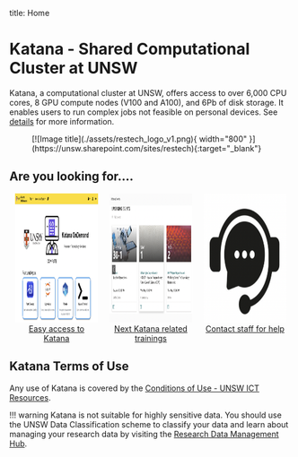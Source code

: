title: Home

# Katana - Shared Computational Cluster at UNSW 

Katana, a computational cluster at UNSW, offers access to over 6,000 CPU cores, 8 GPU compute nodes (V100 and A100), and 6Pb of disk storage. It enables users to run complex jobs not feasible on personal devices. See [details](/using_katana/about_katana) for more information.

<figure markdown>
  [![Image title](./assets/restech_logo_v1.png){ width="800" }](https://unsw.sharepoint.com/sites/restech){:target="_blank"}
</figure>


## Are you looking for....

<div style="display: flex; justify-content: space-around;">
    <div style="flex: 1; margin: 0 10px;">
      <div style="display: inline-block; text-align: center;">
            <img src="../assets/kod_square.png" alt="Easy access to Katana" style="max-width: 100%; height: 230px;">
            <div><a href="/using_katana/ondemand">Easy access to Katana</a></div>
        </a>
      </div>
    </div>
    <div style="flex: 1; margin: 0 10px;">
      <div style="display: inline-block; text-align: center;">
            <img src="../assets/next_training.png" alt="Next Katana related trainings" style="max-width: 100%; height: 230px;">
            <div><a href="https://unsw.sharepoint.com/sites/restech" target="_blank">Next Katana related trainings</a></div>
        </a>
      </div>
    </div>
    <div style="flex: 1; margin: 0 10px;">
      <div style="display: inline-block; text-align: center;">
            <img src="../assets/help_support.png" alt="Contact staff for help" style="max-width: 100%; height: 230px;">
            <div><a href="help_support/user_support">Contact staff for help</a></div>
        </a>
      </div>
    </div>
</div>





## **Katana Terms of Use**

Any use of Katana is covered by the [Conditions of Use - UNSW ICT Resources](https://www.it.unsw.edu.au/students/policies/agree_to_rules.html). 

!!! warning
    Katana is not suitable for highly sensitive data. You should use the UNSW Data Classification scheme to classify your data and learn about managing your research data by visiting the [Research Data Management Hub](https://research.unsw.edu.au/research-data-management-hub).
